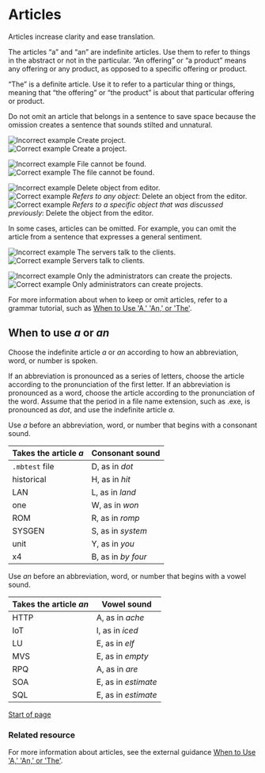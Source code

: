 # Articles

Articles increase clarity and ease translation. 

The articles “a” and “an” are indefinite articles. Use them to refer to things in the abstract or not in the particular. “An offering” or “a product” means any offering or any product, as opposed to a specific offering or product. 

“The” is a definite article. Use it to refer to a particular thing or things, meaning that “the offering” or “the product” is about that particular offering or product.

Do not omit an article that belongs in a sentence to save space because the omission creates a sentence that sounds stilted and unnatural. 

![Incorrect example](images/dont-use.png) Create project. <br/>
![Correct example](images/preferred.png) Create a project.
  
![Incorrect example](images/dont-use.png) File cannot be found. <br/>
![Correct example](images/preferred.png) The file cannot be found.
  
![Incorrect example](images/dont-use.png) Delete object from editor. <br/>
![Correct example](images/preferred.png) *Refers to any object*: Delete an object from the editor. <br/>
![Correct example](images/preferred.png) *Refers to a specific object that was discussed previously*: Delete the object from the editor.
  
In some cases, articles can be omitted. For example, you can omit the article from a sentence that expresses a general sentiment.

![Incorrect example](images/dont-use.png) The servers talk to the clients.<br/>
![Correct example](images/preferred.png) Servers talk to clients.

![Incorrect example](images/dont-use.png) Only the administrators can create the projects.<br/>
![Correct example](images/preferred.png) Only administrators can create projects.
  
For more information about when to keep or omit articles, refer to a grammar tutorial, such as [When to Use 'A,' 'An,' or 'The'](https://gallaudet.edu/student-success/tutorial-center/english-center/grammar-and-vocabulary/when-to-use-a-an-or-the/).


## When to use *a* or *an*
Choose the indefinite article _a_ or _an_ according to how an abbreviation, word, or number is spoken.

If an abbreviation is pronounced as a series of letters, choose the article according to the pronunciation of the first letter. 
If an abbreviation is pronounced as a word, choose the article according to the pronunciation of the word. 
Assume that the period in a file name extension, such as .exe, is pronounced as _dot_, and use the indefinite article _a_.

Use _a_ before an abbreviation, word, or number that begins with a consonant sound.

| **Takes the article _a_** | **Consonant sound** |
|---------------------------|---------------------|
| ``.mbtest`` file              | D, as in _dot_      |
| historical                | H, as in _hit_      |
| LAN                       | L, as in _land_     |
| one                       | W, as in _won_      |
| ROM                       | R, as in _romp_     |
| SYSGEN                    | S, as in _system_   |
| unit                      | Y, as in _you_      |
| x4                        | B, as in _by four_  |

Use _an_ before an abbreviation, word, or number that begins with a vowel sound.

| **Takes the article _an_** | **Vowel sound** |
|----------------------------|-----------------|
| HTTP                       | A, as in _ache_ |
| IoT                        | I, as in _iced_ |
| LU                         | E, as in _elf_  |
| MVS                        | E, as in _empty_ |
| RPQ                        | A, as in _are_  |
| SOA                        | E, as in _estimate_ |
| SQL                        | E, as in _estimate_ |

[Start of page](#articles)

### Related resource

For more information about articles, see the external guidance [When to Use 'A,' 'An,' or 'The'](https://gallaudet.edu/student-success/tutorial-center/english-center/grammar-and-vocabulary/when-to-use-a-an-or-the).
